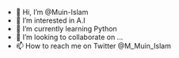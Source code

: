 - 👋 Hi, I’m @Muin-Islam
- 👀 I’m interested in A.I
- 🌱 I’m currently learning Python
- 💞️ I’m looking to collaborate on ...
- 📫 How to reach me on Twitter @M_Muin_Islam

<!---
Muin-Islam/Muin-Islam is a ✨ special ✨ repository because its `README.md` (this file) appears on your GitHub profile.
You can click the Preview link to take a look at your changes.
--->
